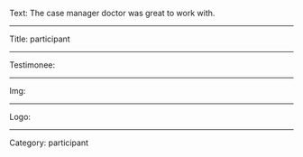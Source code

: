 Text: The case manager doctor was great to work with.

----

Title: participant

----

Testimonee:

----

Img:

----

Logo:

----

Category: participant
